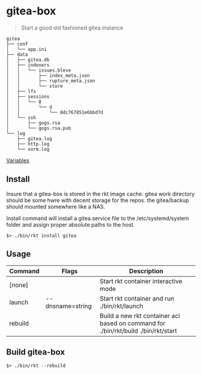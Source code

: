 # gitea-box
  > Start a good old fashioned gitea instance

  ```
  gitea
  ├── conf
  │   └── app.ini
  ├── data
  │   ├── gitea.db
  │   ├── indexers
  │   │   └── issues.bleve
  │   │       ├── index_meta.json
  │   │       ├── rupture_meta.json
  │   │       └── store
  │   ├── lfs
  │   ├── sessions
  │   │   └── 8
  │   │       └── d
  │   │           └── 8dc767851e6bbd7d
  │   └── ssh
  │       ├── gogs.rsa
  │       └── gogs.rsa.pub
  └── log
      ├── gitea.log
      ├── http.log
      └── xorm.log
  ```

  [Variables](https://docs.gitea.io/en-us/specific-variables/)

## Install
  Insure that a gitea-box is stored in the rkt image cache. gitea work
  directory should be some hwre with decent storage for the repos. the
  gitea/backup should mounted somewhere like a NAS.

  Install command will install a gitea.service file to the /etc/systemd/system
  folder and assign proper absolute paths to the host.
```
$> ./bin/rkt install gitea
```

## Usage

| Command | Flags            | Description                                                                         |
| ------- | -----            | -----------                                                                         |
| [none]  |                  | Start rkt container interactive mode                                                |
| launch  | --dnsname=string | Start rkt container and run ./bin/rkt/launch                                        |
| rebuild |                  | Build a new rkt container aci based  on command for ./bin/rkt/build ./bin/rkt/start |

## Build gitea-box
```
$> ./bin/rkt --rebuild
```

